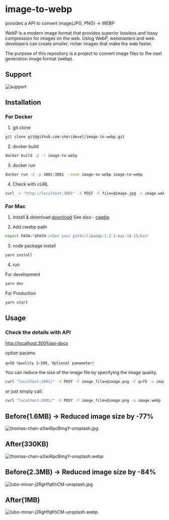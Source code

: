 # image-to-webp

provides a API to convert image(JPG, PNG) -> WEBP

WebP is a modern image format that provides superior lossless and lossy compression for images on the web. Using WebP, webmasters and web developers can create smaller, richer images that make the web faster.

The purpose of this repository is a project to convert image files to the next generation image format (webp).

## Support
![support](./docs/images/support.png)

## Installation
### For Docker
1. git clone
```bash
git clone git@github.com:shoridevel/image-to-webp.git
```
2. docker build
```bash
docker build ./ -t image-to-webp
```
3. docker run
```bash
docker run -d -p 3001:3001 --name image-to-webp image-to-webp
```
4. Check with cURL
```bash
curl -v "http://localhost:3001" -X POST -F file=@image.jpg -o image.webp
```

### For Mac
1. install & download [download](https://developers.google.com/speed/webp/download)
   See also - [cwebp](https://developers.google.com/speed/webp)

2. Add cwebp path
```bash
export PATH="$PATH:/<Set your path>/libwebp-1.2.1-mac-10.15/bin"
```
3. node package install
```bash
yarn install
```
4. run

For development
```bash
yarn dev
```

For Production
```bash
yarn start
```

## Usage
### Check the details with API
[http://localhost:3001/api-docs](http://localhost:3001/api-docs/)

option params

```
q=50（quality 1~100, Optional pamameter）
```

You can reduce the size of the image file by specifying the image quality.

```bash
curl "localhost:3001/" -X POST -F image_file=@image.png -F q=75 -o image.webp
```

or just simply call:

```bash
curl "localhost:3001/" -X POST -F image_file=@image.png -o image.webp
```

## Before(1.6MB) → Reduced image size by -77%

![thomas-chan-a3wiRpcBmgY-unsplash.jpg](./docs/images/before/thomas-chan-a3wiRpcBmgY-unsplash.jpg)

## After(330KB)

![thomas-chan-a3wiRpcBmgY-unsplash.webp](./docs/images/after/thomas-chan-a3wiRpcBmgY-unsplash.webp)

## Before(2.3MB) → Reduced image size by -84%

![lubo-minar-j2RgHfqKhCM-unsplash.jpg](./docs/images/before/lubo-minar-j2RgHfqKhCM-unsplash.jpg)

## After(1MB)

![lubo-minar-j2RgHfqKhCM-unsplash.webp](./docs/images/before/lubo-minar-j2RgHfqKhCM-unsplash.jpg)
